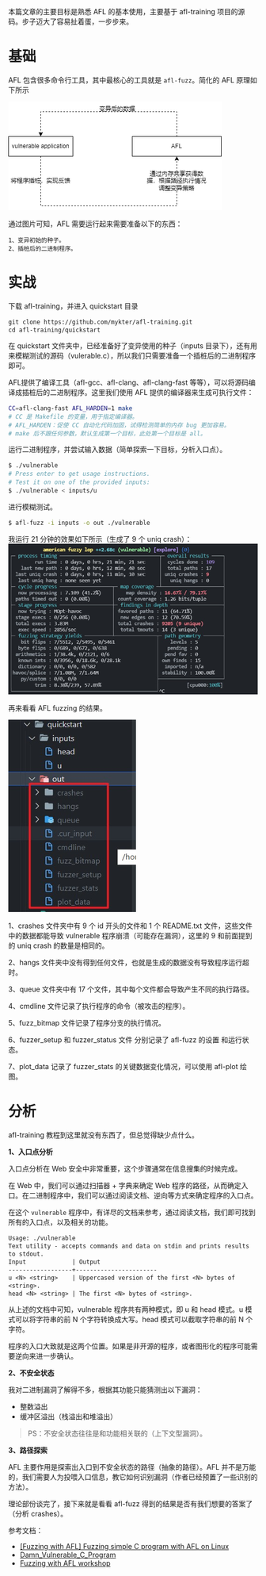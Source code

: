 本篇文章的主要目标是熟悉 AFL 的基本使用，主要基于 afl-training 项目的源码。步子迈大了容易扯着蛋，一步步来。

# 基础

AFL 包含很多命令行工具，其中最核心的工具就是 `afl-fuzz`。简化的 AFL 原理如下所示

![](./images/5.png)

通过图片可知，AFL 需要运行起来需要准备以下的东西：
```
1、变异初始的种子。
2、插桩后的二进制程序。
```

# 实战

下载 afl-training，并进入 quickstart 目录
```
git clone https://github.com/mykter/afl-training.git
cd afl-training/quickstart
```
在 quickstart 文件夹中，已经准备好了变异使用的种子（inputs 目录下），还有用来模糊测试的源码（vulerable.c），所以我们只需要准备一个插桩后的二进制程序即可。

AFL提供了编译工具（afl-gcc、afl-clang、afl-clang-fast 等等），可以将源码编译成插桩后的二进制程序。这里我们使用 AFL 提供的编译器来生成可执行文件：
```bash
CC=afl-clang-fast AFL_HARDEN=1 make
# CC 是 Makefile 的变量，用于指定编译器。
# AFL_HARDEN：促使 CC 自动化代码加固，试得检测简单的内存 bug 更加容易。
# make 后不跟任何参数，默认生成第一个目标，此处第一个目标是 all。
```
运行二进制程序，并尝试输入数据（简单探索一下目标，分析入口点）。
```bash
$ ./vulnerable
# Press enter to get usage instructions.
# Test it on one of the provided inputs:
$ ./vulnerable < inputs/u
```
进行模糊测试。
```bash
$ afl-fuzz -i inputs -o out ./vulnerable
```
我运行 21 分钟的效果如下所示（生成了 9 个 uniq crash）：
![](./images/6.jpg)

再来看看 AFL fuzzing 的结果。

![](./images/7.jpg)

1、crashes 文件夹中有 9 个 id 开头的文件和 1 个 README.txt 文件，这些文件中的数据都能导致 vulnerable 程序崩溃（可能存在漏洞），这里的 9 和前面提到的 uniq crash 的数量是相同的。

2、hangs 文件夹中没有得到任何文件，也就是生成的数据没有导致程序运行超时。

3、queue 文件夹中有 17 个文件，其中每个文件都会导致产生不同的执行路径。

4、cmdline 文件记录了执行程序的命令（被攻击的程序）。

5、fuzz_bitmap 文件记录了程序分支的执行情况。

6、fuzzer_setup 和 fuzzer_status 文件 分别记录了 afl-fuzz 的设置 和运行状态。

7、plot_data 记录了 fuzzer_stats 的关键数据变化情况，可以使用 afl-plot 绘图。

# 分析

afl-training 教程到这里就没有东西了，但总觉得缺少点什么。

**1、入口点分析**

入口点分析在 Web 安全中非常重要，这个步骤通常在信息搜集的时候完成。

在 Web 中，我们可以通过扫描器 + 字典来确定 Web 程序的路径，从而确定入口。在二进制程序中，我们可以通过阅读文档、逆向等方式来确定程序的入口点。

在这个 `vulnerable` 程序中，有详尽的文档来参考，通过阅读文档，我们即可找到所有的入口点，以及相关的功能。
```
Usage: ./vulnerable
Text utility - accepts commands and data on stdin and prints results to stdout.
Input             | Output
------------------+-----------------------
u <N> <string>    | Uppercased version of the first <N> bytes of <string>.
head <N> <string> | The first <N> bytes of <string>.
```
从上述的文档中可知，vulnerable 程序共有两种模式，即 u 和 head 模式。u 模式可以将字符串的前 N 个字符转换成大写。head 模式可以截取字符串的前 N 个字符。

程序的入口大致就是这两个位置。如果是非开源的程序，或者图形化的程序可能需要逆向来进一步确认。

**2、不安全状态**

我对二进制漏洞了解得不多，根据其功能只能猜测出以下漏洞：
- 整数溢出
- 缓冲区溢出（栈溢出和堆溢出）
> PS：不安全状态往往是和功能相关联的（上下文型漏洞）。


**3、路径探索**

AFL 主要作用是探索出入口到不安全状态的路径（抽象的路径）。AFL 并不是万能的，我们需要人为投喂入口信息，教它如何识别漏洞（作者已经预置了一些识别的方法）。

理论部份谈完了，接下来就是看看 afl-fuzz 得到的结果是否有我们想要的答案了（分析 crashes）。




参考文档：
- [[Fuzzing with AFL] Fuzzing simple C program with AFL on Linux](https://www.youtube.com/watch?v=NiGC1jxFx78&list=PLHGgqcJIME5kYhOSdJjvtVS4b4_OXDqM-&index=2)
- [Damn_Vulnerable_C_Program](https://github.com/hardik05/Damn_Vulnerable_C_Program)
- [Fuzzing with AFL workshop](https://github.com/mykter/afl-training)

